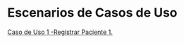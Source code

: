 # **Escenarios de Casos de Uso**

[Caso de Uso 1 -Registrar Paciente 1.](https://github.com/user-attachments/files/19839447/Caso.de.Uso.1.-Registrar.Paciente.1.xlsx)



